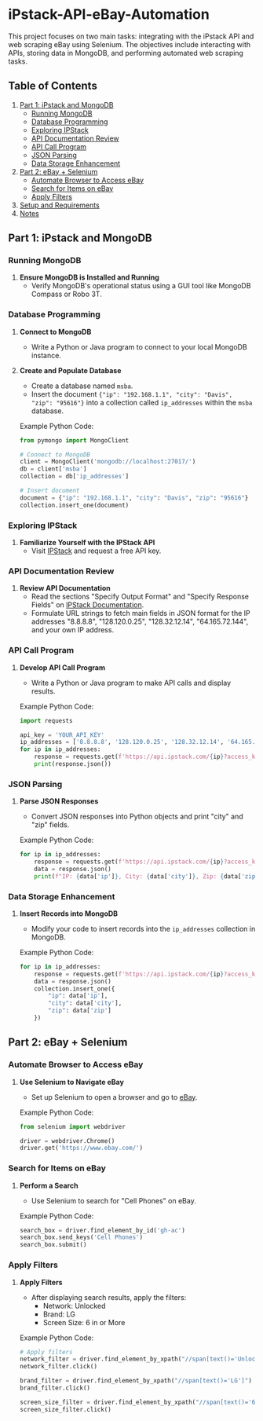 # iPstack-API-eBay-Automation

This project focuses on two main tasks: integrating with the iPstack API and web scraping eBay using Selenium. The objectives include interacting with APIs, storing data in MongoDB, and performing automated web scraping tasks.

## Table of Contents

1. [Part 1: iPstack and MongoDB](#part-1-ipstack-and-mongodb)
   - [Running MongoDB](#running-mongodb)
   - [Database Programming](#database-programming)
   - [Exploring IPStack](#exploring-ipstack)
   - [API Documentation Review](#api-documentation-review)
   - [API Call Program](#api-call-program)
   - [JSON Parsing](#json-parsing)
   - [Data Storage Enhancement](#data-storage-enhancement)
2. [Part 2: eBay + Selenium](#part-2-ebay--selenium)
   - [Automate Browser to Access eBay](#automate-browser-to-access-ebay)
   - [Search for Items on eBay](#search-for-items-on-ebay)
   - [Apply Filters](#apply-filters)
3. [Setup and Requirements](#setup-and-requirements)
4. [Notes](#notes)

## Part 1: iPstack and MongoDB

### Running MongoDB

1. **Ensure MongoDB is Installed and Running**
   - Verify MongoDB's operational status using a GUI tool like MongoDB Compass or Robo 3T.

### Database Programming

1. **Connect to MongoDB**
   - Write a Python or Java program to connect to your local MongoDB instance.
2. **Create and Populate Database**
   - Create a database named `msba`.
   - Insert the document `{"ip": "192.168.1.1", "city": "Davis", "zip": "95616"}` into a collection called `ip_addresses` within the `msba` database.

   Example Python Code:
   ```python
   from pymongo import MongoClient

   # Connect to MongoDB
   client = MongoClient('mongodb://localhost:27017/')
   db = client['msba']
   collection = db['ip_addresses']

   # Insert document
   document = {"ip": "192.168.1.1", "city": "Davis", "zip": "95616"}
   collection.insert_one(document)
   ```

### Exploring IPStack

1. **Familiarize Yourself with the IPStack API**
   - Visit [IPStack](https://ipstack.com/) and request a free API key.
   
### API Documentation Review

1. **Review API Documentation**
   - Read the sections "Specify Output Format" and "Specify Response Fields" on [IPStack Documentation](https://ipstack.com/documentation).
   - Formulate URL strings to fetch main fields in JSON format for the IP addresses "8.8.8.8", "128.120.0.25", "128.32.12.14", "64.165.72.144", and your own IP address.

### API Call Program

1. **Develop API Call Program**
   - Write a Python or Java program to make API calls and display results.

   Example Python Code:
   ```python
   import requests

   api_key = 'YOUR_API_KEY'
   ip_addresses = ['8.8.8.8', '128.120.0.25', '128.32.12.14', '64.165.72.144', 'YOUR_IP_ADDRESS']
   for ip in ip_addresses:
       response = requests.get(f'https://api.ipstack.com/{ip}?access_key={api_key}')
       print(response.json())
   ```

### JSON Parsing

1. **Parse JSON Responses**
   - Convert JSON responses into Python objects and print "city" and "zip" fields.

   Example Python Code:
   ```python
   for ip in ip_addresses:
       response = requests.get(f'https://api.ipstack.com/{ip}?access_key={api_key}')
       data = response.json()
       print(f"IP: {data['ip']}, City: {data['city']}, Zip: {data['zip']}")
   ```

### Data Storage Enhancement

1. **Insert Records into MongoDB**
   - Modify your code to insert records into the `ip_addresses` collection in MongoDB.

   Example Python Code:
   ```python
   for ip in ip_addresses:
       response = requests.get(f'https://api.ipstack.com/{ip}?access_key={api_key}')
       data = response.json()
       collection.insert_one({
           "ip": data['ip'],
           "city": data['city'],
           "zip": data['zip']
       })
   ```

## Part 2: eBay + Selenium

### Automate Browser to Access eBay

1. **Use Selenium to Navigate eBay**
   - Set up Selenium to open a browser and go to [eBay](https://www.ebay.com/).

   Example Python Code:
   ```python
   from selenium import webdriver

   driver = webdriver.Chrome()
   driver.get('https://www.ebay.com/')
   ```

### Search for Items on eBay

1. **Perform a Search**
   - Use Selenium to search for "Cell Phones" on eBay.

   Example Python Code:
   ```python
   search_box = driver.find_element_by_id('gh-ac')
   search_box.send_keys('Cell Phones')
   search_box.submit()
   ```

### Apply Filters

1. **Apply Filters**
   - After displaying search results, apply the filters:
     - Network: Unlocked
     - Brand: LG
     - Screen Size: 6 in or More

   Example Python Code:
   ```python
   # Apply filters
   network_filter = driver.find_element_by_xpath("//span[text()='Unlocked']")
   network_filter.click()

   brand_filter = driver.find_element_by_xpath("//span[text()='LG']")
   brand_filter.click()

   screen_size_filter = driver.find_element_by_xpath("//span[text()='6 in or More']")
   screen_size_filter.click()
   ```

